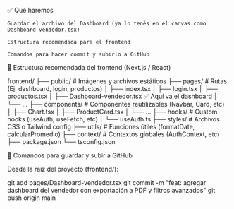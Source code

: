 ✅ Qué haremos

    Guardar el archivo del Dashboard (ya lo tenés en el canvas como Dashboard-vendedor.tsx)

    Estructura recomendada para el frontend

    Comandos para hacer commit y subirlo a GitHub

📁 Estructura recomendada del frontend (Next.js / React)

frontend/
├── public/                   # Imágenes y archivos estáticos
├── pages/                   # Rutas (Ej: dashboard, login, productos)
│   ├── index.tsx
│   ├── login.tsx
│   ├── productos.tsx
│   ├── Dashboard-vendedor.tsx   ✅ Aquí va el dashboard
│   └── ...
├── components/              # Componentes reutilizables (Navbar, Card, etc)
│   ├── Chart.tsx
│   ├── ProductCard.tsx
│   └── ...
├── hooks/                   # Custom hooks (useAuth, useFetch, etc)
│   └── useAuth.ts
├── styles/                  # Archivos CSS o Tailwind config
├── utils/                   # Funciones útiles (formatDate, calcularPromedio)
├── context/                 # Contextos globales (AuthContext, etc)
├── package.json
└── tsconfig.json

🧠 Comandos para guardar y subir a GitHub

Desde la raíz del proyecto (frontend/):

git add pages/Dashboard-vendedor.tsx
git commit -m "feat: agregar dashboard del vendedor con exportación a PDF y filtros avanzados"
git push origin main